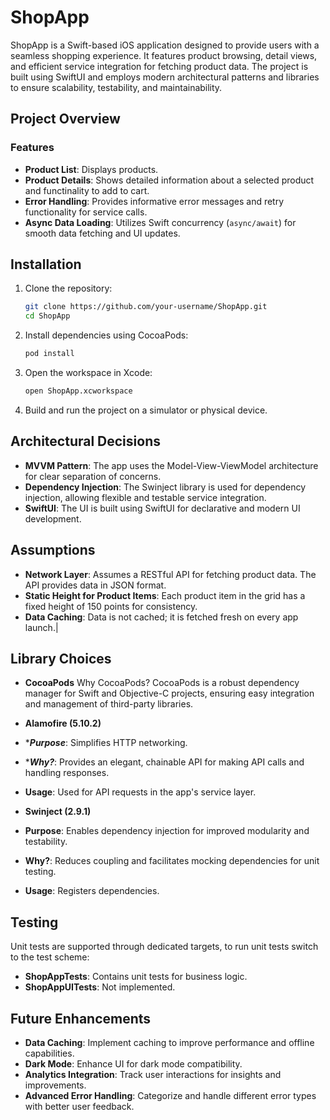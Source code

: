 # ShopApp

ShopApp is a Swift-based iOS application designed to provide users with a seamless shopping experience. 
It features product browsing, detail views, and efficient service integration for fetching product data. 
The project is built using SwiftUI and employs modern architectural patterns and libraries to ensure scalability, testability, and maintainability.

## Project Overview

### Features
- **Product List**: Displays products.
- **Product Details**: Shows detailed information about a selected product and functinality to add to cart.
- **Error Handling**: Provides informative error messages and retry functionality for service calls.
- **Async Data Loading**: Utilizes Swift concurrency (`async/await`) for smooth data fetching and UI updates.

## Installation

1. Clone the repository:
   ```bash
   git clone https://github.com/your-username/ShopApp.git
   cd ShopApp

2. Install dependencies using CocoaPods:
   ```bash
   pod install

3. Open the workspace in Xcode:
   ```bash
   open ShopApp.xcworkspace

4. Build and run the project on a simulator or physical device.

## Architectural Decisions

- **MVVM Pattern**: The app uses the Model-View-ViewModel architecture for clear separation of concerns.
- **Dependency Injection**: The Swinject library is used for dependency injection, allowing flexible and testable service integration.
- **SwiftUI**: The UI is built using SwiftUI for declarative and modern UI development.

## Assumptions
- **Network Layer**: Assumes a RESTful API for fetching product data. The API provides data in JSON format.
- **Static Height for Product Items**: Each product item in the grid has a fixed height of 150 points for consistency.
- **Data Caching**: Data is not cached; it is fetched fresh on every app launch.|

## Library Choices
- **CocoaPods**
Why CocoaPods? CocoaPods is a robust dependency manager for Swift and Objective-C projects, ensuring easy integration and management of third-party libraries.

- **Alamofire (5.10.2)**

- ****Purpose***: Simplifies HTTP networking.
- ****Why?***: Provides an elegant, chainable API for making API calls and handling responses.
- ****Usage****: Used for API requests in the app's service layer.

- **Swinject (2.9.1)**

- ****Purpose****: Enables dependency injection for improved modularity and testability.
- ****Why?****: Reduces coupling and facilitates mocking dependencies for unit testing.
- ****Usage****: Registers dependencies.

## Testing
Unit tests are supported through dedicated targets, to run unit tests switch to the test scheme:
- **ShopAppTests**: Contains unit tests for business logic.
- **ShopAppUITests**: Not implemented.

## Future Enhancements
- **Data Caching**: Implement caching to improve performance and offline capabilities.
- **Dark Mode**: Enhance UI for dark mode compatibility.
- **Analytics Integration**: Track user interactions for insights and improvements.
- **Advanced Error Handling**: Categorize and handle different error types with better user feedback.

